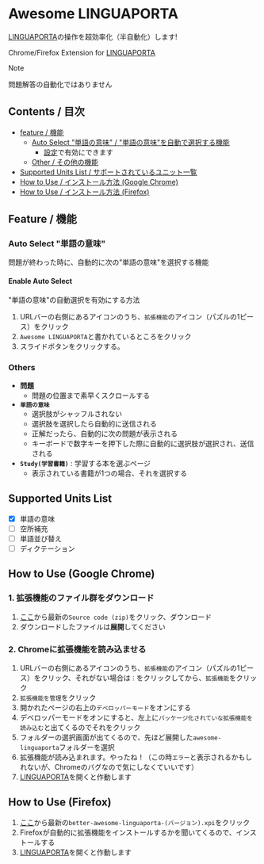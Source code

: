 # Awesome LINGUAPORTA
[LINGUAPORTA](https://w5.linguaporta.jp/user/seibido/index.php)の操作を超効率化（半自動化）します!

Chrome/Firefox Extension for [LINGUAPORTA](https://w5.linguaporta.jp/user/seibido/index.php)

> [!NOTE]
> 問題解答の自動化ではありません

## Contents / 目次
- [feature / 機能](#feature--機能)
    - [Auto Select "単語の意味" / "単語の意味"を自動で選択する機能](#auto-select-単語の意味)
        - [設定](#enable-auto-select)で有効にできます
    - [Other / その他の機能](#others)
- [Supported Units List / サポートされているユニット一覧](#supported-units-list)
- [How to Use / インストール方法 (Google Chrome)](#how-to-use-google-chrome)
- [How to Use / インストール方法 (Firefox)](#how-to-use-firefox)

## Feature / 機能
### Auto Select "単語の意味"
問題が終わった時に、自動的に次の"単語の意味"を選択する機能

#### Enable Auto Select
"単語の意味"の自動選択を有効にする方法
1. URLバーの右側にあるアイコンのうち、`拡張機能`のアイコン（パズルの1ピース）をクリック
1. `Awesome LINGUAPORTA`と書かれているところをクリック
1. スライドボタンをクリックする。

### Others
- **問題**
    - 問題の位置まで素早くスクロールする
- **`単語の意味`**
    - 選択肢がシャッフルされない
    - 選択肢を選択したら自動的に送信される
    - 正解だったら、自動的に次の問題が表示される
    - キーボードで数字キーを押下した際に自動的に選択肢が選択され、送信される
- **`Study(学習書籍)`** : 学習する本を選ぶページ
    - 表示されている書籍が1つの場合、それを選択する

## Supported Units List
- [x] 単語の意味
- [ ] 空所補充
- [ ] 単語並び替え
- [ ] ディクテーション

## How to Use (Google Chrome)
### 1. 拡張機能のファイル群をダウンロード
1. [ここ](https://github.com/okaits/better-awesome-linguaporta/releases)から最新の`Source code (zip)`をクリック、ダウンロード
2. ダウンロードしたファイルは**展開**してください

### 2. Chromeに拡張機能を読み込ませる
1. URLバーの右側にあるアイコンのうち、`拡張機能`のアイコン（パズルの1ピース）をクリック、それがない場合は`︙`をクリックしてから、`拡張機能`をクリック
1. `拡張機能を管理`をクリック
1. 開かれたページの右上の`デベロッパーモード`をオンにする
1. デベロッパーモードをオンにすると、左上に`パッケージ化されていな拡張機能を読み込む`と出てくるのでそれをクリック
1. フォルダーの選択画面が出てくるので、先ほど展開した`awesome-linguaporta`フォルダーを選択
1. 拡張機能が読み込まれます。やったね！（この時`エラー`と表示されるかもしれないが、Chromeのバグなので気にしなくていいです）
1. [LINGUAPORTA](https://w5.linguaporta.jp/user/seibido/index.php)を開くと作動します

## How to Use (Firefox)
1. [ここ](https://github.com/okaits/better-awesome-linguaporta/releases)から最新の`better-awesome-linguaporta-(バージョン).xpi`をクリック
2. Firefoxが自動的に拡張機能をインストールするかを聞いてくるので、インストールする
3. [LINGUAPORTA](https://w5.linguaporta.jp/user/seibido/index.php)を開くと作動します
